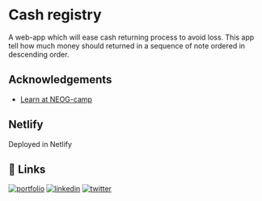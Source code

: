 
# Cash registry
A web-app which will ease cash returning process to avoid loss. This app tell how much money should returned in a sequence of note ordered in descending order.

## Acknowledgements

 - [Learn at NEOG-camp](https://youtu.be/yLZazznWoAs)
 

  
## Netlify

Deployed in Netlify



  
## 🔗 Links
[![portfolio](https://img.shields.io/badge/my_portfolio-000?style=for-the-badge&logo=ko-fi&logoColor=white)](https://anantharaja-portfolio.netlify.app/)
[![linkedin](https://img.shields.io/badge/linkedin-0A66C2?style=for-the-badge&logo=linkedin&logoColor=white)](https://www.linkedin.com/in/anantharaja-bhat-b-0bb8b9176)
[![twitter](https://img.shields.io/badge/twitter-1DA1F2?style=for-the-badge&logo=twitter&logoColor=white)](https://twitter.com/Anantha67496007)

  